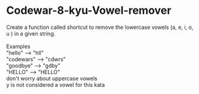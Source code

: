 # Codewar-8-kyu-Vowel-remover
Create a function called shortcut to remove the lowercase vowels (a, e, i, o, u ) in a given string.
<br><br>
Examples
<br>
"hello"     -->  "hll"
<br>
"codewars"  -->  "cdwrs"
<br>
"goodbye"   -->  "gdby"
<br>
"HELLO"     -->  "HELLO"
<br>
don't worry about uppercase vowels
<br>
y is not considered a vowel for this kata
